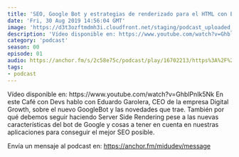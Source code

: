```yaml
---
title: 'SEO, Google Bot y estrategias de renderizado para el HTML con Eduard Garolera [Café con Devs] - 00x01'
date: 'Fri, 30 Aug 2019 14:56:04 GMT'
image: 'https://d3t3ozftmdmh3i.cloudfront.net/staging/podcast_uploaded_episode/7340239/28f74f23c0f1718e.jpeg'
description: 'Vídeo disponible en: https://www.youtube.com/watch?v=GhblPnIk5Nk En este Café con Devs hablo con Eduardo Garolera, CEO de la empresa Digital Growth, sobre el nuevo GoogleBot y las '
category: 'podcast'
season: 00
episode: 01
audio: https://anchor.fm/s/2c58e75c/podcast/play/16702213/https%3A%2F%2Fd3ctxlq1ktw2nl.cloudfront.net%2Fstaging%2F2020-6-17%2F90903123-44100-2-016c59aba06cc78a.mp3
tags:
- podcast
---
```


<p>Vídeo disponible en: https://www.youtube.com/watch?v=GhblPnIk5Nk En este Café con Devs hablo con Eduardo Garolera, CEO de la empresa Digital Growth, sobre el nuevo GoogleBot y las novedades que trae. También por qué debemos seguir haciendo Server Side Rendering pese a las nuevas características del bot de Google y cosas a tener en cuenta en nuestras aplicaciones para conseguir el mejor SEO posible.</p>

 

Envía un mensaje al podcast en: https://anchor.fm/midudev/message
